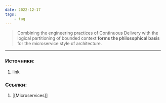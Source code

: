 ```yaml
---
date: 2022-12-17
tags:
    - tag
---
```


> Combining the engineering practices of Continuous Delivery with the logical partitioning of bounded context **forms the philosophical basis** for the microservice style of architecture.

---

### Источники:
1. link

### Ссылки:
1. [[Microservices]]